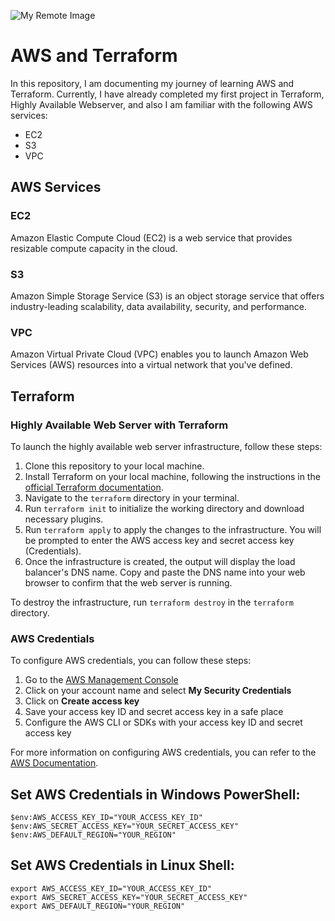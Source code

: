 ![My Remote Image](https://i.ibb.co/PGRsmhR/aws-tf.png)


# AWS and Terraform

In this repository, I am documenting my journey of learning AWS and Terraform. Currently, I have already completed my first project in Terraform, Highly Available Webserver, and also I am familiar with the following AWS services:

- EC2
- S3
- VPC

## AWS Services

### EC2

Amazon Elastic Compute Cloud (EC2) is a web service that provides resizable compute capacity in the cloud.

### S3

Amazon Simple Storage Service (S3) is an object storage service that offers industry-leading scalability, data availability, security, and performance.

### VPC

Amazon Virtual Private Cloud (VPC) enables you to launch Amazon Web Services (AWS) resources into a virtual network that you've defined.

## Terraform

### Highly Available Web Server with Terraform

To launch the highly available web server infrastructure, follow these steps:

1. Clone this repository to your local machine.
2. Install Terraform on your local machine, following the instructions in the [official Terraform documentation](https://learn.hashicorp.com/tutorials/terraform/install-cli).
3. Navigate to the `terraform` directory in your terminal.
4. Run `terraform init` to initialize the working directory and download necessary plugins.
5. Run `terraform apply` to apply the changes to the infrastructure. You will be prompted to enter the AWS access key and secret access key (Credentials).
6. Once the infrastructure is created, the output will display the load balancer's DNS name. Copy and paste the DNS name into your web browser to confirm that the web server is running.

To destroy the infrastructure, run `terraform destroy` in the `terraform` directory.

### AWS Credentials

To configure AWS credentials, you can follow these steps:

1. Go to the [AWS Management Console](https://console.aws.amazon.com/)
2. Click on your account name and select **My Security Credentials**
3. Click on **Create access key**
4. Save your access key ID and secret access key in a safe place
5. Configure the AWS CLI or SDKs with your access key ID and secret access key

For more information on configuring AWS credentials, you can refer to the [AWS Documentation](https://docs.aws.amazon.com/general/latest/gr/aws-sec-cred-types.html#access-keys-and-secret-access-keys).




## Set AWS Credentials in Windows PowerShell:

    $env:AWS_ACCESS_KEY_ID="YOUR_ACCESS_KEY_ID"
    $env:AWS_SECRET_ACCESS_KEY="YOUR_SECRET_ACCESS_KEY"
    $env:AWS_DEFAULT_REGION="YOUR_REGION"

## Set AWS Credentials in Linux Shell:

    export AWS_ACCESS_KEY_ID="YOUR_ACCESS_KEY_ID"
    export AWS_SECRET_ACCESS_KEY="YOUR_SECRET_ACCESS_KEY"
    export AWS_DEFAULT_REGION="YOUR_REGION"
